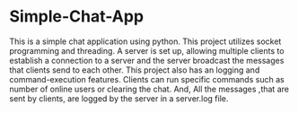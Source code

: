 # Simple-Chat-App
This is a simple chat application using python. This project utilizes socket programming and threading. A server is set up, allowing multiple clients to establish a connection to a server and the server broadcast the messages that clients send to each other.
This project also has an logging and command-execution features. Clients can run specific commands such as number of online users or clearing the chat. And, All the messages ,that are sent by clients, are logged by the server in a server.log file. 
